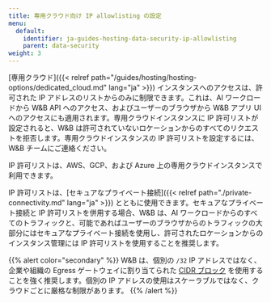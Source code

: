```yaml
---
title: 専用クラウド向け IP allowlisting の設定
menu:
  default:
    identifier: ja-guides-hosting-data-security-ip-allowlisting
    parent: data-security
weight: 3
---
```


[専用クラウド]({{< relref path="/guides/hosting/hosting-options/dedicated_cloud.md" lang="ja" >}}) インスタンスへのアクセスは、許可された IP アドレスのリストからのみに制限できます。これは、AI ワークロードから W&B API へのアクセス、およびユーザーのブラウザから W&B アプリ UI へのアクセスにも適用されます。専用クラウドインスタンスに IP 許可リストが設定されると、W&B は許可されていないロケーションからのすべてのリクエストを拒否します。専用クラウドインスタンスの IP 許可リストを設定するには、W&B チームにご連絡ください。

IP 許可リストは、AWS、GCP、および Azure 上の専用クラウドインスタンスで利用できます。

IP 許可リストは、[セキュアなプライベート接続]({{< relref path="./private-connectivity.md" lang="ja" >}}) とともに使用できます。セキュアなプライベート接続と IP 許可リストを併用する場合、W&B は、AI ワークロードからのすべてのトラフィックと、可能であればユーザーのブラウザからのトラフィックの大部分にはセキュアなプライベート接続を使用し、許可されたロケーションからのインスタンス管理には IP 許可リストを使用することを推奨します。

{{% alert color="secondary" %}}
W&B は、個別の `/32` IP アドレスではなく、企業や組織の Egress ゲートウェイに割り当てられた [CIDR ブロック](https://en.wikipedia.org/wiki/Classless_Inter-Domain_Routing) を使用することを強く推奨します。個別の IP アドレスの使用はスケーラブルではなく、クラウドごとに厳格な制限があります。
{{% /alert %}}